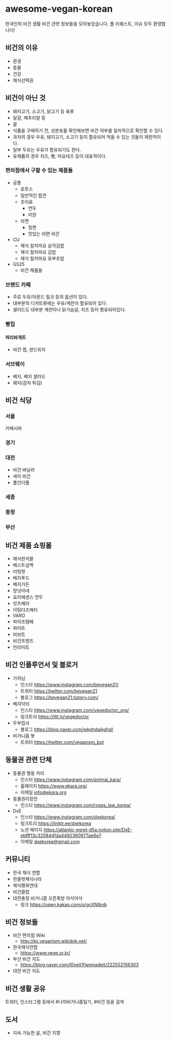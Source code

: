 # awesome-vegan-korean

한국인의 비건 생활
비건 관련 정보들을 모아놓았습니다. 풀 리퀘스트, 이슈 모두 환영합니다!

## 비건의 이유

* 환경
* 동물
* 건강
* 채식선택권

## 비건이 아닌 것

* 돼지고기, 소고기, 닭고기 등 육류
* 달걀, 메추리알 등 
* 꿀
* 식품을 구매하기 전, 성분표를 확인해보면 비건 여부를 일차적으로 확인할 수 있다. 
* 과자의 경우 우유, 돼지고기, 소고기 등이 함유되어 먹을 수 있는 것들이 제한적이다. 
* 일부 두유는 우유가 함유되기도 한다.
* 유제품의 경우 치즈, 빵, 마요네즈 등이 대표적이다.

### 편의점에서 구할 수 있는 제품들

* 공통
  * 로투스
  * 일반적인 팝콘
  * 조미료
    * 연두
    * 미원
  * 라면
    * 정면
    * 맛있는 라면 비건
* CU
  * 채식 참치마요 삼각김밥
  * 채식 참치마요 김밥
  * 채식 참치마요 유부초밥
* GS25
  * 비건 제품들

### 브랜드 카페

* 주로 두유/아몬드 밀크 등의 옵션이 있다.
* 대부분의 디저트류에는 우유/계란이 함유되어 있다.
* 샐러드도 대부분 계란이나 닭가슴살, 치즈 등이 함유되어있다.

### 빵집

#### 파리바게트

* 비건 랩, 샌드위치

### 서브웨이

* 베지, 베지 샐러드
* 웨지(감자 튀김)

## 비건 식당

### 서울

카페시바

### 경기

### 대전

* 비건 바닐라
* 세이 비건
* 폴인더풀

### 세종

### 충청

### 부산

## 비건 제품 쇼핑몰

* 채식한끼몰
* 베스트삼백
* 러빙헛
* 베지푸드
* 베지가든
* 망넛이네
* 요리에센스 연두
* 잇츠베러
* 이팅더즈매터
* VARO
* 파아프템페
* 위미트
* 비보트
* 비건프렌즈
* 언리미트

## 비건 인플루언서 및 블로거

* 가히님
  * 인스타 https://www.instagram.com/bevegan21/
  * 트위터 https://twitter.com/bevegan21
  * 블로그 https://bevegan21.tistory.com/
* 베지닥터
  * 인스타 https://www.instagram.com/vegedoctor_org/
  * 링크트리 https://litt.ly/vegedoctor
* 두부집사
  * 블로그 https://blog.naver.com/wkghdwkghd/
* 비거니즘 봇
  * 트위터 https://twitter.com/veganism_bot

## 동물권 관련 단체

* 동물권 행동 카라
  * 인스타 https://www.instagram.com/animal_kara/
  * 홈페이지 https://www.ekara.org/
  * 이메일 info@ekara.org
* 동물권리장전
  * 인스타 https://www.instagram.com/roses_law_korea/
* DxE
  * 인스타 https://www.instagram.com/dxekorea/
  * 링크트리 https://linktr.ee/dxekorea
  * 노션 페이지 https://atlantic-egret-d5a.notion.site/DxE-ebfff13c325844fda4492360977ae6e7
  * 이메일 dxekorea@gmail.com

## 커뮤니티

* 한국 채식 연합
* 한울벗채식나라
* 채식평화연대
* 비건클럽
* 대전충청 비거니즘 오픈톡방 아삭아삭
  * 링크 https://open.kakao.com/o/gcXNlbnb

## 비건 정보들

* 비건 편의점 Wiki
  * http://ko.veganism.wikidok.net/
* 한국채식연합
  * https://www.vege.or.kr/
* 부산 비건 지도
  * https://blog.naver.com/l0veit1fwemadeit/222552156303
* 대전 비건 지도

## 비건 생활 공유

트위터, 인스타그램 등에서 #나의비거니즘일기, #비건 등을 검색

## 도서

* 지속 가능한 삶, 비건 지향
